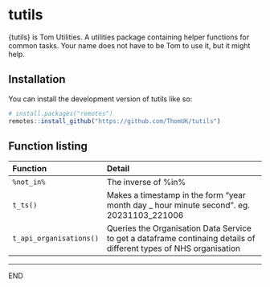 
<!-- README.md is generated from README.Rmd. Please edit that file -->

# tutils

{tutils} is Tom Utilities. A utilities package containing helper
functions for common tasks. Your name does not have to be Tom to use it,
but it might help.

## Installation

You can install the development version of tutils like so:

``` r
# install.packages("remotes")
remotes::install_github("https://github.com/ThomUK/tutils")
```

## Function listing

| Function                | Detail                                                                                                             |
|:------------------------|:-------------------------------------------------------------------------------------------------------------------|
| `%not_in%`              | The inverse of %in%                                                                                                |
| `t_ts()`                | Makes a timestamp in the form “year month day \_ hour minute second”. eg. 20231103_221006                          |
| `t_api_organisations()` | Queries the Organisation Data Service to get a dataframe continaing details of different types of NHS organisation |

------------------------------------------------------------------------

END
